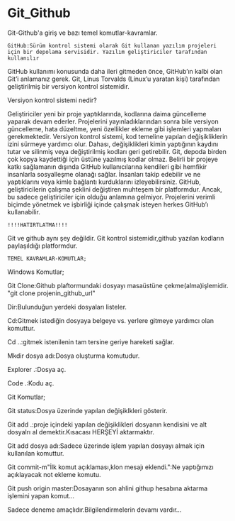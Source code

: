 # Git_Github
Git-Github'a giriş ve bazı temel komutlar-kavramlar.



    GitHub:Sürüm kontrol sistemi olarak Git kullanan yazılım projeleri için bir depolama servisidir. Yazılım geliştiriciler tarafından kullanılır  
GitHub kullanımı konusunda daha ileri gitmeden önce, GitHub’ın kalbi olan Git’i anlamanız gerek. Git, Linus Torvalds (Linux’u yaratan kişi) tarafından geliştirilmiş bir versiyon kontrol sistemidir.




Versiyon kontrol sistemi nedir?


Geliştiriciler yeni bir proje yaptıklarında, kodlarına daima güncelleme yaparak devam ederler. Projelerini yayınladıklarından sonra bile versiyon güncelleme, hata düzeltme, yeni özellikler ekleme gibi işlemleri yapmaları gerekmektedir.
Versiyon kontrol sistemi, kod temeline yapılan değişikliklerin izini sürmeye yardımcı olur. Dahası, değişiklikleri kimin yaptığının kaydını tutar ve silinmiş veya değiştirilmiş kodları geri getirebilir.
Git, depoda birden çok kopya kaydettiği için üstüne yazılmış kodlar olmaz.
Belirli bir projeye katkı sağlamanın dışında GitHub kullanıcılarına kendileri gibi hemfikir insanlarla sosyalleşme olanağı sağlar. İnsanları takip edebilir ve ne yaptıklarını veya kimle bağlantı kurduklarını izleyebilirsiniz. 
GitHub, geliştiricilerin çalışma şeklini değiştiren muhteşem bir platformdur. Ancak, bu sadece geliştiriciler için olduğu anlamına gelmiyor. Projelerini verimli biçimde yönetmek ve işbirliği içinde çalışmak isteyen herkes GitHub’ı kullanabilir.



    !!!!HATIRTLATMA!!!!
Git ve github aynı şey değildir. Git kontrol sistemidir,github yazılan kodların paylaşıldığı platformdur.




    TEMEL KAVRAMLAR-KOMUTLAR;




Windows Komutlar;


Git Clone:Github plaftormundaki dosyayı masaüstüne çekme(alma)işlemidir. "git clone projenin_github_url"


Dir:Bulunduğun yerdeki dosyaları listeler.


Cd:Gitmek istediğin dosyaya belgeye vs. yerlere gitmeye yardımcı olan komuttur.


Cd ..:gitmek istenilenin tam tersine geriye hareketi sağlar.


Mkdir   dosya adı:Dosya oluşturma komutudur.


Explorer .:Dosya aç.


Code .:Kodu aç.









Git Komutlar;


Git status:Dosya üzerinde yapılan değişiklkleri gösterir.


Git add .:proje içindeki yapılan değişiklikleri dosyanın kendisini ve alt dosyalrı al demektir.Kısacası HERŞEYİ aktarmaktır.


Git add  dosya adı:Sadece üzerinde işlem yapılan dosyayı almak için kullanılan komuttur.


Git commit-m"İlk komut açıklaması,klon mesajı eklendi.":Ne yaptığımızı açıklayacak  not ekleme komutu.



Git push origin master:Dosayanın son ahlini githup hesabına aktarma işlemini yapan komut...










Sadece deneme amaçlıdır.Bilgilendirmelerin devamı vardır...


